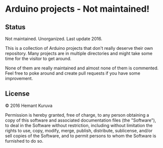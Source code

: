 # Arduino projects - Not maintained!

## Status
Not maintained. Unorganized. Last update 2016.

This is a collection of Arduino projects that don't really deserve their own repository. Many projects are in multiple directories and might take some time for the visitor to get around.

None of them are really maintained and almost none of them is commented. Feel free to poke around and create pull requests if you have some improvement.

## License
&copy; 2016 Hemant Kuruva

Permission is hereby granted, free of charge, to any person obtaining a copy of this software and associated documentation files (the "Software"), to deal in the Software without restriction, including without limitation the rights to use, copy, modify, merge, publish, distribute, sublicense, and/or sell copies of the Software, and to permit persons to whom the Software is furnished to do so.
